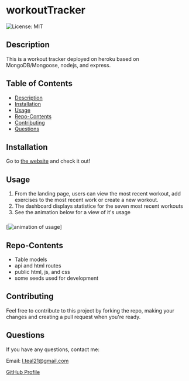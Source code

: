 # workoutTracker
![License: MIT](https://img.shields.io/badge/License-MIT-blue.svg)

## Description 
This is a workout tracker deployed on heroku based on MongoDB/Mongoose, nodejs, and express. 

## Table of Contents 
* [Description](#Description)  
* [Installation](#Installation)  
* [Usage](#Usage)  
* [Repo-Contents](#Repo-Contents)   
* [Contributing](#Contributing)   
* [Questions](#Questions)  

## Installation 
Go to [the website](https://arcane-coast-95311.herokuapp.com//) and check it out! 

## Usage 
1. From the landing page, users can view the most recent workout, add exercises to the most recent work or create a new workout.
2. The dashboard displays statistice for the seven most recent workouts
3. See the animation below for a view of it's usage

### 
[![animation of usage](./assets/workoutTracker.gif)]

## Repo-Contents
* Table models
* api and html routes
* public html, js, and css
* some seeds used for development

## Contributing 
Feel free to contribute to this project by forking the repo, making your changes and creating a pull request when you're ready.

## Questions
If you have any questions, contact me:

Email: l.teal21@gmail.com

[GitHub Profile](https://github.com/luketeal)